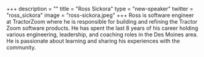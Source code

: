 +++
description = ""
title = "Ross Sickora"
type = "new-speaker"
twitter = "ross_sickora"
image = "ross-sickora.jpeg"
+++
Ross is software engineer at TractorZoom where he is responsible for building and refining the Tractor Zoom software products. He has spent the last 8 years of his career holding various engineering, leadership, and coaching roles in the Des Moines area. He is passionate about learning and sharing his experiences with the community.